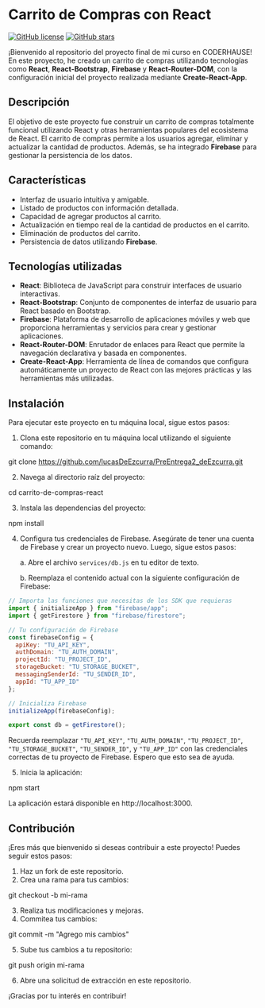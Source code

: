 # Carrito de Compras con React

[![GitHub license](https://img.shields.io/badge/license-MIT-blue.svg)](https://github.com/TuUsuario/TuRepositorio/blob/main/LICENSE)
[![GitHub stars](https://img.shields.io/github/stars/TuUsuario/TuRepositorio.svg)](https://github.com/TuUsuario/TuRepositorio/stargazers)

¡Bienvenido al repositorio del proyecto final de mi curso en CODERHAUSE! En este proyecto, he creado un carrito de compras utilizando tecnologías como **React**, **React-Bootstrap**, **Firebase** y **React-Router-DOM**, con la configuración inicial del proyecto realizada mediante **Create-React-App**.

## Descripción

El objetivo de este proyecto fue construir un carrito de compras totalmente funcional utilizando React y otras herramientas populares del ecosistema de React. El carrito de compras permite a los usuarios agregar, eliminar y actualizar la cantidad de productos. Además, se ha integrado **Firebase** para gestionar la persistencia de los datos.

## Características

- Interfaz de usuario intuitiva y amigable.
- Listado de productos con información detallada.
- Capacidad de agregar productos al carrito.
- Actualización en tiempo real de la cantidad de productos en el carrito.
- Eliminación de productos del carrito.
- Persistencia de datos utilizando **Firebase**.

## Tecnologías utilizadas

- **React**: Biblioteca de JavaScript para construir interfaces de usuario interactivas.
- **React-Bootstrap**: Conjunto de componentes de interfaz de usuario para React basado en Bootstrap.
- **Firebase**: Plataforma de desarrollo de aplicaciones móviles y web que proporciona herramientas y servicios para crear y gestionar aplicaciones.
- **React-Router-DOM**: Enrutador de enlaces para React que permite la navegación declarativa y basada en componentes.
- **Create-React-App**: Herramienta de línea de comandos que configura automáticamente un proyecto de React con las mejores prácticas y las herramientas más utilizadas.

## Instalación

Para ejecutar este proyecto en tu máquina local, sigue estos pasos:

1. Clona este repositorio en tu máquina local utilizando el siguiente comando:

git clone <https://github.com/lucasDeEzcurra/PreEntrega2_deEzcurra.git>


2. Navega al directorio raíz del proyecto:

cd carrito-de-compras-react

3. Instala las dependencias del proyecto: 

npm install


4. Configura tus credenciales de Firebase. Asegúrate de tener una cuenta de Firebase y crear un proyecto nuevo. Luego, sigue estos pasos:

   a. Abre el archivo `services/db.js` en tu editor de texto.

   b. Reemplaza el contenido actual con la siguiente configuración de Firebase:

```javascript
// Importa las funciones que necesitas de los SDK que requieras
import { initializeApp } from "firebase/app";
import { getFirestore } from "firebase/firestore";

// Tu configuración de Firebase
const firebaseConfig = {
  apiKey: "TU_API_KEY",
  authDomain: "TU_AUTH_DOMAIN",
  projectId: "TU_PROJECT_ID",
  storageBucket: "TU_STORAGE_BUCKET",
  messagingSenderId: "TU_SENDER_ID",
  appId: "TU_APP_ID"
};

// Inicializa Firebase
initializeApp(firebaseConfig);

export const db = getFirestore();
```

Recuerda reemplazar `"TU_API_KEY"`, `"TU_AUTH_DOMAIN"`, `"TU_PROJECT_ID"`, `"TU_STORAGE_BUCKET"`, `"TU_SENDER_ID"`, y `"TU_APP_ID"` con las credenciales correctas de tu proyecto de Firebase. Espero que esto sea de ayuda.


5. Inicia la aplicación: 

npm start

La aplicación estará disponible en http://localhost:3000.

## Contribución

¡Eres más que bienvenido si deseas contribuir a este proyecto! Puedes seguir estos pasos:

1. Haz un fork de este repositorio.
2. Crea una rama para tus cambios:

git checkout -b mi-rama


3. Realiza tus modificaciones y mejoras.
4. Commitea tus cambios:

git commit -m "Agrego mis cambios"


5. Sube tus cambios a tu repositorio:

git push origin mi-rama


6. Abre una solicitud de extracción en este repositorio.

¡Gracias por tu interés en contribuir!


